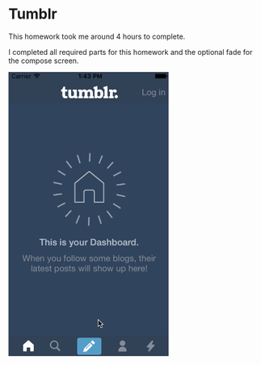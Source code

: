 # Tumblr

This homework took me around 4 hours to complete.

I completed all required parts for this homework and the optional fade for the compose screen.

![alt tag](https://github.com/hcpeckham/Tumblr/blob/master/Tumblr.gif)
